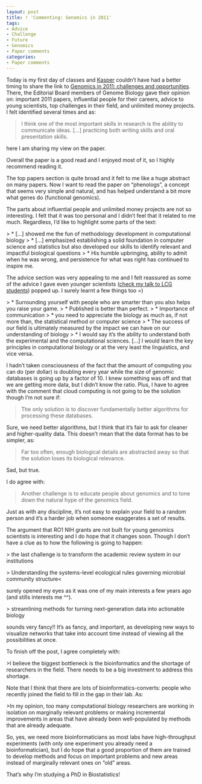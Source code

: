 ```yaml
---
layout: post
title: ! 'Commenting: Genomics in 2011'
tags:
- Advice
- Challenge
- Future
- Genomics
- Paper comments
categories:
- Paper comments
---
```

<p>Today is my first day of classes and <a href="http://scholar.google.com/citations?hl=en&amp;user=8XOPyM4AAAAJ&amp;oi=sra">Kasper</a> couldn&#8217;t have had a better timing to share the link to <a href="http://genomebiology.com/2011/12/12/137">Genomics in 2011: challenges and opportunities</a>. There, the Editorial Board members of Genome Biology gave their opinion on: important 2011 papers, influential people for their careers, advice to young scientists, top challenges in their field, and unlimited money projects. I felt identified several times and as:</p>

> <p>I think one of the most important skills in research is the ability to communicate ideas. [&#8230;] practicing both writing skills and oral presentation skills.</p>

<p>here I am sharing my view on the paper.</p>
<p>Overall the paper is a good read and I enjoyed most of it, so I highly recommend reading it.</p>
<p>The top papers section is quite broad and it felt to me like a huge abstract on many papers. Now I want to read the paper on &#8220;phenologs&#8221;, a concept that seems very simple and natural, and has helped understand a bit more what genes do (functional genomics).</p>
<p>The parts about influential people and unlimited money projects are not so interesting. I felt that it was too personal and I didn&#8217;t feel that it related to me much. Regardless, I&#8217;d like to highlight some parts of the text:</p>
> * [&#8230;] showed me the fun of methodology development in computational biology
> * [&#8230;] emphasized establishing a solid foundation in computer science and statistics but also developed our skills to identify relevant and impactful biological questions
> * His humble upbringing, ability to admit when he was wrong, and persistence for what was right has continued to inspire me.
<p>The advice section was very appealing to me and I felt reassured as some of the advice I gave even younger scientists (<a href="http://fellgernon.tumblr.com/post/13739343319/introducing-biostatistics-to-first-year-lcg-students#.Tx3PlmPOz_g">check my talk to LCG students</a>) popped up. I surely learnt a few things too =)</p>
> * Surrounding yourself with people who are smarter than you also helps you raise your game.
> * Published is better than perfect.
> * Importance of communication
> * you need to appreciate the biology as much as, if not more than, the statistical method or computer science
> * The success of our field is ultimately measured by the impact we can have on our understanding of biology
> * I would say it&#8217;s the ability to understand both the experimental and the computational sciences. [&#8230;] I would learn the key principles in computational biology or at the very least the linguistics, and vice versa.

<p>I hadn&#8217;t taken consciousness of the fact that the amount of computing you can do (per dollar) is doubling every year while the size of genomic databases is going up by a factor of 10. I knew something was off and that we are getting more data, but I didn&#8217;t know the ratio. Plus, I have to agree with the comment that cloud computing is not going to be the solution though I&#8217;m not sure if:</p>

> The only solution is to discover fundamentally better algorithms for processing these databases.

<p>Sure, we need better algorithms, but I think that it&#8217;s fair to ask for cleaner and higher-quality data. This doesn&#8217;t mean that the data format has to be simpler, as:</p>

> Far too often, enough biological details are abstracted away so that the solution loses its biological relevance.

<p>Sad, but true.</p>
<p>I do agree with:</p>

> Another challenge is to educate people about genomics and to tone down the natural hype of the genomics field.

<p>Just as with any discipline, it&#8217;s not easy to explain your field to a random person and it&#8217;s a harder job when someone exaggerates a set of results.</p>
<p>The argument that RO1 NIH grants are not built for young genomics scientists is interesting and I do hope that it changes soon. Though I don&#8217;t have a clue as to how the following is going to happen:</p>
> the last challenge is to transform the academic review system in our institutions</p>
> Understanding the systems-level ecological rules governing microbial community structure<
<p>surely opened my eyes as it was one of my main interests a few years ago (and stills interests me ^^).</p>
> streamlining methods for turning next-generation data into actionable biology
<p>sounds very fancy!! It&#8217;s as fancy, and important, as developing new ways to visualize networks that take into account time instead of viewing all the possibilities at once.</p>
<p>To finish off the post, I agree completely with:</p>
>I believe the biggest bottleneck is the bioinformatics and the shortage of researchers in the field. There needs to be a big investment to address this shortage. 
<p>Note that I think that there are lots of bioinformatics-converts: people who recently joined the field to fill in the gap in their lab. As:</p>
>In my opinion, too many computational biology researchers are working in isolation on marginally relevant problems or making incremental improvements in areas that have already been well-populated by methods that are already adequate. 
<p>So, yes, we need more bioinformaticians as most labs have high-throughput experiments (with only one experiment you already need a bioinformatician), but I do hope that a good proportion of them are trained to develop methods and focus on important problems and new areas instead of marginally relevant ones on &#8220;old&#8221; areas.</p>
<p>That&#8217;s why I&#8217;m studying a PhD in Biostatistics!</p>
